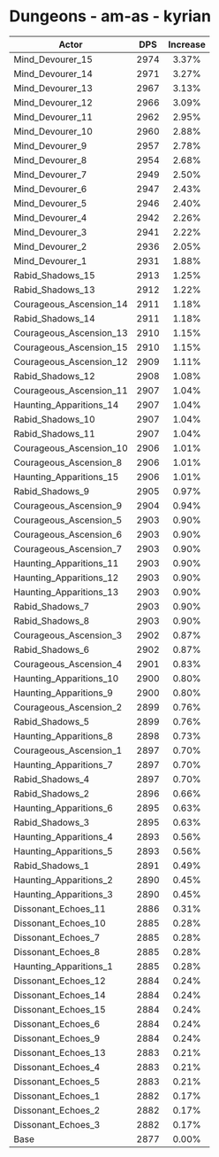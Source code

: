 # Dungeons - am-as - kyrian
| Actor | DPS | Increase |
|---|:---:|:---:|
|Mind_Devourer_15|2974|3.37%|
|Mind_Devourer_14|2971|3.27%|
|Mind_Devourer_13|2967|3.13%|
|Mind_Devourer_12|2966|3.09%|
|Mind_Devourer_11|2962|2.95%|
|Mind_Devourer_10|2960|2.88%|
|Mind_Devourer_9|2957|2.78%|
|Mind_Devourer_8|2954|2.68%|
|Mind_Devourer_7|2949|2.50%|
|Mind_Devourer_6|2947|2.43%|
|Mind_Devourer_5|2946|2.40%|
|Mind_Devourer_4|2942|2.26%|
|Mind_Devourer_3|2941|2.22%|
|Mind_Devourer_2|2936|2.05%|
|Mind_Devourer_1|2931|1.88%|
|Rabid_Shadows_15|2913|1.25%|
|Rabid_Shadows_13|2912|1.22%|
|Courageous_Ascension_14|2911|1.18%|
|Rabid_Shadows_14|2911|1.18%|
|Courageous_Ascension_13|2910|1.15%|
|Courageous_Ascension_15|2910|1.15%|
|Courageous_Ascension_12|2909|1.11%|
|Rabid_Shadows_12|2908|1.08%|
|Courageous_Ascension_11|2907|1.04%|
|Haunting_Apparitions_14|2907|1.04%|
|Rabid_Shadows_10|2907|1.04%|
|Rabid_Shadows_11|2907|1.04%|
|Courageous_Ascension_10|2906|1.01%|
|Courageous_Ascension_8|2906|1.01%|
|Haunting_Apparitions_15|2906|1.01%|
|Rabid_Shadows_9|2905|0.97%|
|Courageous_Ascension_9|2904|0.94%|
|Courageous_Ascension_5|2903|0.90%|
|Courageous_Ascension_6|2903|0.90%|
|Courageous_Ascension_7|2903|0.90%|
|Haunting_Apparitions_11|2903|0.90%|
|Haunting_Apparitions_12|2903|0.90%|
|Haunting_Apparitions_13|2903|0.90%|
|Rabid_Shadows_7|2903|0.90%|
|Rabid_Shadows_8|2903|0.90%|
|Courageous_Ascension_3|2902|0.87%|
|Rabid_Shadows_6|2902|0.87%|
|Courageous_Ascension_4|2901|0.83%|
|Haunting_Apparitions_10|2900|0.80%|
|Haunting_Apparitions_9|2900|0.80%|
|Courageous_Ascension_2|2899|0.76%|
|Rabid_Shadows_5|2899|0.76%|
|Haunting_Apparitions_8|2898|0.73%|
|Courageous_Ascension_1|2897|0.70%|
|Haunting_Apparitions_7|2897|0.70%|
|Rabid_Shadows_4|2897|0.70%|
|Rabid_Shadows_2|2896|0.66%|
|Haunting_Apparitions_6|2895|0.63%|
|Rabid_Shadows_3|2895|0.63%|
|Haunting_Apparitions_4|2893|0.56%|
|Haunting_Apparitions_5|2893|0.56%|
|Rabid_Shadows_1|2891|0.49%|
|Haunting_Apparitions_2|2890|0.45%|
|Haunting_Apparitions_3|2890|0.45%|
|Dissonant_Echoes_11|2886|0.31%|
|Dissonant_Echoes_10|2885|0.28%|
|Dissonant_Echoes_7|2885|0.28%|
|Dissonant_Echoes_8|2885|0.28%|
|Haunting_Apparitions_1|2885|0.28%|
|Dissonant_Echoes_12|2884|0.24%|
|Dissonant_Echoes_14|2884|0.24%|
|Dissonant_Echoes_15|2884|0.24%|
|Dissonant_Echoes_6|2884|0.24%|
|Dissonant_Echoes_9|2884|0.24%|
|Dissonant_Echoes_13|2883|0.21%|
|Dissonant_Echoes_4|2883|0.21%|
|Dissonant_Echoes_5|2883|0.21%|
|Dissonant_Echoes_1|2882|0.17%|
|Dissonant_Echoes_2|2882|0.17%|
|Dissonant_Echoes_3|2882|0.17%|
|Base|2877|0.00%|
